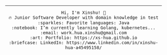 

<!--
**xs-hua/xs-hua** is a ✨ _special_ ✨ repository because its `README.md` (this file) appears on your GitHub profile.

Here are some ideas to get you started:

- 🔭 I’m currently working on ...
- 🌱 I’m currently learning ...
- 👯 I’m looking to collaborate on ...
- 🤔 I’m looking for help with ...
- 💬 Ask me about ...
- 📫 How to reach me: ...
- 😄 Pronouns: ...
- ⚡ Fun fact: ...
-->


<hr></hr>
<p align="center">
  <samp>
    Hi, I'm Xinshu! 👋 <br>
    🔥 Junior Software Developer with domain knowledge in test <br>
    :sparkles: Favorite languages: Java<br>
    :notebook: I’m currently learning Golang, kubernetes...<br>
    :email:	work.hua.xinshu@gmail.com <br>
    :art: Portfolio: https://xs-hua.github.io <br>
    :briefcase: LinkedIn: https://www.linkedin.com/in/xinshu-hua-a45495158/ <br>           
  </samp>
</p>



